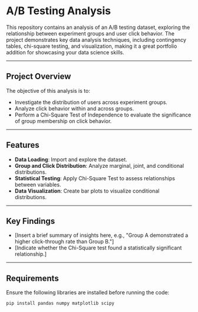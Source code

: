 # A/B Testing Analysis

This repository contains an analysis of an A/B testing dataset, exploring the relationship between experiment groups and user click behavior. The project demonstrates key data analysis techniques, including contingency tables, chi-square testing, and visualization, making it a great portfolio addition for showcasing your data science skills.

---

## Project Overview

The objective of this analysis is to:
- Investigate the distribution of users across experiment groups.
- Analyze click behavior within and across groups.
- Perform a Chi-Square Test of Independence to evaluate the significance of group membership on click behavior.

---

## Features

- **Data Loading**: Import and explore the dataset.
- **Group and Click Distribution**: Analyze marginal, joint, and conditional distributions.
- **Statistical Testing**: Apply Chi-Square Test to assess relationships between variables.
- **Data Visualization**: Create bar plots to visualize conditional distributions.

---

## Key Findings

- [Insert a brief summary of insights here, e.g., "Group A demonstrated a higher click-through rate than Group B."]
- [Indicate whether the Chi-Square test found a statistically significant relationship.]

---

## Requirements

Ensure the following libraries are installed before running the code:

```bash
pip install pandas numpy matplotlib scipy